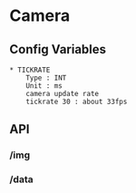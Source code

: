 # Camera  
## Config Variables
    * TICKRATE
        Type : INT
        Unit : ms
        camera update rate
        tickrate 30 : about 33fps

## API
### /img

### /data
